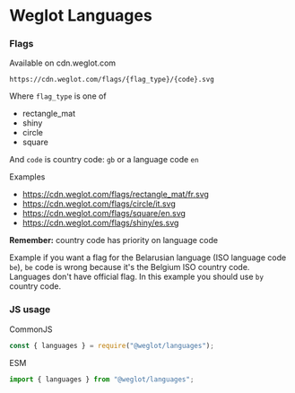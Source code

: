 # Weglot Languages

### Flags

Available on cdn.weglot.com

`https://cdn.weglot.com/flags/{flag_type}/{code}.svg`

Where `flag_type` is one of
- rectangle_mat
- shiny
- circle
- square

And `code` is country code: `gb` or a language code `en`

Examples

- https://cdn.weglot.com/flags/rectangle_mat/fr.svg
- https://cdn.weglot.com/flags/circle/it.svg
- https://cdn.weglot.com/flags/square/en.svg
- https://cdn.weglot.com/flags/shiny/es.svg

**Remember:** country code has priority on language code

Example if you want a flag for the Belarusian language (ISO language code `be`),
`be` code is wrong because it's the Belgium ISO country code.
Languages don't have official flag. In this example you should use `by` country
code.


### JS usage

CommonJS

```js
const { languages } = require("@weglot/languages");
```

ESM

```js
import { languages } from "@weglot/languages";
```